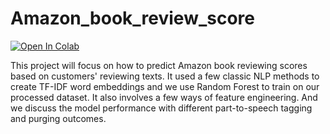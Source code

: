 # Amazon_book_review_score
 

[![Open In Colab](https://colab.research.google.com/assets/colab-badge.svg)](https://colab.research.google.com/github/EasonJia9598/Australian_wildfire_FRP/blob/main/A1_EasonJia.ipynb)


This project will focus on how to predict Amazon book reviewing scores based on customers' reviewing texts. 
It used a few classic NLP methods to create TF-IDF word embeddings and we use Random Forest to train on our processed dataset. 
It also involves a few ways of feature engineering. And we discuss the model performance with different part-to-speech tagging
and purging outcomes. 

